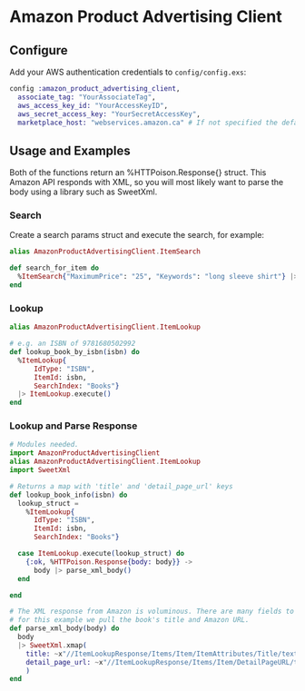 Amazon Product Advertising Client
================================

## Configure
Add your AWS authentication credentials to `config/config.exs`:

```elixir
config :amazon_product_advertising_client,
  associate_tag: "YourAssociateTag",
  aws_access_key_id: "YourAccessKeyID",
  aws_secret_access_key: "YourSecretAccessKey",
  marketplace_host: "webservices.amazon.ca" # If not specified the default value is webservices.amazon.com
```

## Usage and Examples

Both of the functions return an %HTTPoison.Response{} struct. This Amazon API responds with XML, so you will most likely want
to parse the body using a library such as SweetXml.

### Search
Create a search params struct and execute the search, for example:

```elixir
alias AmazonProductAdvertisingClient.ItemSearch

def search_for_item do
  %ItemSearch{"MaximumPrice": "25", "Keywords": "long sleeve shirt"} |> ItemSearch.execute
end
```

### Lookup
```elixir
alias AmazonProductAdvertisingClient.ItemLookup

# e.g. an ISBN of 9781680502992
def lookup_book_by_isbn(isbn) do
  %ItemLookup{
      IdType: "ISBN",
      ItemId: isbn,
      SearchIndex: "Books"}
  |> ItemLookup.execute()
end
```

### Lookup and Parse Response
```elixir
# Modules needed.
import AmazonProductAdvertisingClient
alias AmazonProductAdvertisingClient.ItemLookup
import SweetXml

# Returns a map with 'title' and 'detail_page_url' keys
def lookup_book_info(isbn) do
  lookup_struct =
    %ItemLookup{
      IdType: "ISBN",
      ItemId: isbn,
      SearchIndex: "Books"}

  case ItemLookup.execute(lookup_struct) do
    {:ok, %HTTPoison.Response{body: body}} ->
      body |> parse_xml_body()
  end

end

# The XML response from Amazon is voluminous. There are many fields to retrieve,
# for this example we pull the book's title and Amazon URL.
def parse_xml_body(body) do
  body
  |> SweetXml.xmap(
    title: ~x"//ItemLookupResponse/Items/Item/ItemAttributes/Title/text()",
    detail_page_url: ~x"//ItemLookupResponse/Items/Item/DetailPageURL/text()",
    )
end

```
